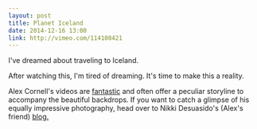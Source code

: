 ```yaml
---
layout: post
title: Planet Iceland
date: 2014-12-16 13:00
link: http://vimeo.com/114108421
---
```


I've dreamed about traveling to Iceland. 

After watching this, I'm tired of dreaming. It's time to make this a reality. 

Alex Cornell's videos are [fantastic](http://vimeo.com/94579777) and often offer a peculiar storyline to accompany the beautiful backdrops. If you want to catch a glimpse of his equally impressive photography, head over to Nikki Desuasido's (Alex's friend) [blog.](http://hellonikki.net)